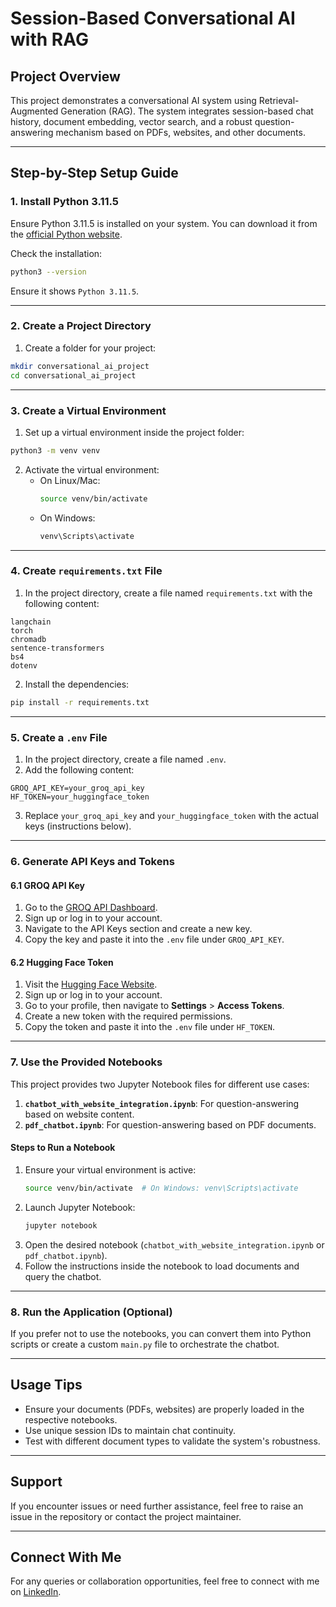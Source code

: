 # **Session-Based Conversational AI with RAG**

## **Project Overview**
This project demonstrates a conversational AI system using Retrieval-Augmented Generation (RAG). The system integrates session-based chat history, document embedding, vector search, and a robust question-answering mechanism based on PDFs, websites, and other documents.

---

## **Step-by-Step Setup Guide**

### **1. Install Python 3.11.5**
Ensure Python 3.11.5 is installed on your system. You can download it from the [official Python website](https://www.python.org/downloads/release/python-3115/).

Check the installation:
```bash
python3 --version
```
Ensure it shows `Python 3.11.5`.

---

### **2. Create a Project Directory**
1. Create a folder for your project:
```bash
mkdir conversational_ai_project
cd conversational_ai_project
```

---

### **3. Create a Virtual Environment**
1. Set up a virtual environment inside the project folder:
```bash
python3 -m venv venv
```
2. Activate the virtual environment:
   - On Linux/Mac:
     ```bash
     source venv/bin/activate
     ```
   - On Windows:
     ```bash
     venv\Scripts\activate
     ```

---

### **4. Create `requirements.txt` File**
1. In the project directory, create a file named `requirements.txt` with the following content:
```plaintext
langchain
torch
chromadb
sentence-transformers
bs4
dotenv
```

2. Install the dependencies:
```bash
pip install -r requirements.txt
```

---

### **5. Create a `.env` File**
1. In the project directory, create a file named `.env`.
2. Add the following content:
```plaintext
GROQ_API_KEY=your_groq_api_key
HF_TOKEN=your_huggingface_token
```
3. Replace `your_groq_api_key` and `your_huggingface_token` with the actual keys (instructions below).

---

### **6. Generate API Keys and Tokens**

#### **6.1 GROQ API Key**
1. Go to the [GROQ API Dashboard](https://groq.com/).
2. Sign up or log in to your account.
3. Navigate to the API Keys section and create a new key.
4. Copy the key and paste it into the `.env` file under `GROQ_API_KEY`.

#### **6.2 Hugging Face Token**
1. Visit the [Hugging Face Website](https://huggingface.co/).
2. Sign up or log in to your account.
3. Go to your profile, then navigate to **Settings** > **Access Tokens**.
4. Create a new token with the required permissions.
5. Copy the token and paste it into the `.env` file under `HF_TOKEN`.

---

### **7. Use the Provided Notebooks**
This project provides two Jupyter Notebook files for different use cases:

1. **`chatbot_with_website_integration.ipynb`**: For question-answering based on website content.
2. **`pdf_chatbot.ipynb`**: For question-answering based on PDF documents.

#### **Steps to Run a Notebook**
1. Ensure your virtual environment is active:
   ```bash
   source venv/bin/activate  # On Windows: venv\Scripts\activate
   ```
2. Launch Jupyter Notebook:
   ```bash
   jupyter notebook
   ```
3. Open the desired notebook (`chatbot_with_website_integration.ipynb` or `pdf_chatbot.ipynb`).
4. Follow the instructions inside the notebook to load documents and query the chatbot.

---

### **8. Run the Application (Optional)**
If you prefer not to use the notebooks, you can convert them into Python scripts or create a custom `main.py` file to orchestrate the chatbot.

---

## **Usage Tips**
- Ensure your documents (PDFs, websites) are properly loaded in the respective notebooks.
- Use unique session IDs to maintain chat continuity.
- Test with different document types to validate the system's robustness.

---

## **Support**
If you encounter issues or need further assistance, feel free to raise an issue in the repository or contact the project maintainer.

---

## **Connect With Me**
For any queries or collaboration opportunities, feel free to connect with me on [LinkedIn]([https://www.linkedin.com/in/h-m-nahid-kawsar/](https://www.linkedin.com/in/h-m-nahid-kawsar-232a86266/)).

